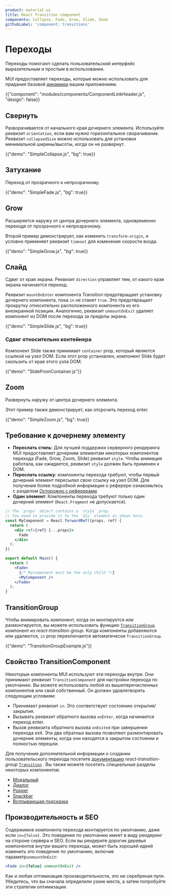 ```yaml
---
product: material-ui
title: React Transition component
components: Collapse, Fade, Grow, Slide, Zoom
githubLabel: 'component: transitions'
---
```


# Переходы <meta data-oversett="" data-original-text="Transitions">

<p class="description">Переходы помогают сделать пользовательский интерфейс выразительным и простым в использовании.</p>

MUI предоставляет переходы, которые можно использовать для придания базовой [динамики](https://m2.material.io/design/motion/) вашим приложениям.

{{"component": "modules/components/ComponentLinkHeader.js", "design": false}}

## Свернуть <meta data-oversett="" data-original-text="Collapse">

Разворачивается от начального края дочернего элемента. Используйте реквизит `orientation`, если вам нужно горизонтальное сворачивание. Реквизит `collapsedSize` можно использовать для установки минимальной ширины/высоты, когда он не развернут.

{{"demo": "SimpleCollapse.js", "bg": true}}

## Затухание <meta data-oversett="" data-original-text="Fade">

Переход от прозрачного к непрозрачному.

{{"demo": "SimpleFade.js", "bg": true}}

## Grow <meta data-oversett="" data-original-text="Grow">

Расширяется наружу от центра дочернего элемента, одновременно переходя от прозрачного к непрозрачному.

Второй пример демонстрирует, как изменить `transform-origin`, и условно применяет реквизит `timeout` для изменения скорости входа.

{{"demo": "SimpleGrow.js", "bg": true}}

## Слайд <meta data-oversett="" data-original-text="Slide">

Сдвиг от края экрана. Реквизит `direction` управляет тем, от какого края экрана начинается переход.

Реквизит `mountOnEnter` компонента Transition предотвращает установку дочернего компонента, пока `in` не станет `true`. Это предотвращает прокрутку относительно расположенного компонента из его внеэкранной позиции. Аналогично, реквизит `unmountOnExit` удаляет компонент из DOM после перехода за пределы экрана.

{{"demo": "SimpleSlide.js", "bg": true}}

### Сдвиг относительно контейнера <meta data-oversett="" data-original-text="Slide relative to a container">

Компонент Slide также принимает `container` prop, который является ссылкой на узел DOM. Если этот prop установлен, компонент Slide будет скользить от края этого узла DOM.

{{"demo": "SlideFromContainer.js"}}

## Zoom <meta data-oversett="" data-original-text="Zoom">

Развернуть наружу от центра дочернего элемента.

Этот пример также демонстрирует, как отсрочить переход enter.

{{"demo": "SimpleZoom.js", "bg": true}}

## Требование к дочернему элементу <meta data-oversett="" data-original-text="Child requirement">

-   **Переслать стиль**: Для лучшей поддержки серверного рендеринга MUI предоставляет дочерним элементам некоторых компонентов перехода (Fade, Grow, Zoom, Slide) реквизит `style`. Чтобы анимация работала, как ожидается, реквизит `style` должен быть применен к DOM.
-   **Переслать ссылку**: компоненты перехода требуют, чтобы первый дочерний элемент пересылал свою ссылку на узел DOM. Для получения более подробной информации о реферере ознакомьтесь с разделом [Осторожно с реферерами](/material-ui/guides/composition/#caveat-with-refs).
-   **Один элемент**: Компоненты перехода требуют только один дочерний элемент (`React.Fragment` не допускается).

```jsx
// The `props` object contains a `style` prop.
// You need to provide it to the `div` element as shown here.
const MyComponent = React.forwardRef((props, ref) {
  return (
    <div ref={ref} {...props}>
      Fade
    </div>
  );
})

export default Main() {
  return (
    <Fade>
      {/* MyComponent must be the only child */}
      <MyComponent />
    </Fade>
  );
}
```

## TransitionGroup <meta data-oversett="" data-original-text="TransitionGroup">

Чтобы анимировать компонент, когда он монтируется или размонтируется, вы можете использовать функцию [`TransitionGroup`](http://reactcommunity.org/react-transition-group/transition-group/) компонент из _react-transition-group_. Когда компоненты добавляются или удаляются, `in` prop переключается автоматически `TransitionGroup`.

{{"demo": "TransitionGroupExample.js"}}

## Свойство TransitionComponent <meta data-oversett="" data-original-text="TransitionComponent prop">

Некоторые компоненты MUI используют эти переходы внутри. Они принимают реквизит `TransitionComponent` для настройки перехода по умолчанию. Вы можете использовать любой из вышеперечисленных компонентов или свой собственный. Он должен удовлетворять следующим условиям:

-   Принимает реквизит `in`. Это соответствует состоянию открытия/закрытия.
-   Вызывать реквизит обратного вызова `onEnter`, когда начинается переход enter.
-   Вызов реквизита обратного вызова `onExited` при завершении перехода exit. Эти два обратных вызова позволяют размонтировать дочерние элементы, когда они находятся в закрытом состоянии и полностью перешли.

Для получения дополнительной информации о создании пользовательского перехода посетите [документацию](http://reactcommunity.org/react-transition-group/transition/) _react-transition-group_ [`Transition`](http://reactcommunity.org/react-transition-group/transition/) . Вы также можете посетить специальные разделы некоторых компонентов:

-   [Модальный](/material-ui/react-modal/#transitions)
-   [Диалог](/material-ui/react-dialog/#transitions)
-   [Popper](/material-ui/react-popper/#transitions)
-   [Snackbar](/material-ui/react-snackbar/#transitions)
-   [Всплывающая подсказка](/material-ui/react-tooltip/#transitions)

## Производительность и SEO <meta data-oversett="" data-original-text="Performance &amp; SEO">

Содержимое компонента перехода монтируется по умолчанию, даже если `in={false}`. Это поведение по умолчанию имеет в виду рендеринг на стороне сервера и SEO. Если вы рендерите дорогие деревья компонентов внутри вашего перехода, может быть хорошей идеей изменить это поведение по умолчанию, включив параметр`unmountOnExit`:

```jsx
<Fade in={false} unmountOnExit />
```

Как и любая оптимизация производительности, это не серебряная пуля. Убедитесь, что вы сначала определили узкие места, а затем попробуйте эти стратегии оптимизации.
